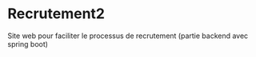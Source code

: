 # Recrutement2
Site web pour faciliter le processus de recrutement (partie backend avec spring boot)
